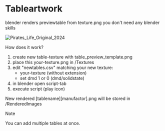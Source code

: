 # Tableartwork
blender renders previewtable from texture.png
you don't need any blender skills

![Pirates_Life_Original_2024](https://github.com/user-attachments/assets/f491e20f-9c20-414a-876b-b10cfcd3f8a9)

How does it work?

1) create new table-texture with table_preview_template.png
2) place this your-texture.png in /Textures
3) edit "newtables.csv" matching your new texture:
   - your-texture (without extension)
   - set dmd 1 or 0 (dmd/solidstate)
4) in blender open script-tab
5) execute script (play icon)

New rendered [tablename][manufactor].png will be stored in /RenderedImages

> [!NOTE]
> You can add multiple tables at once.
